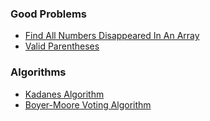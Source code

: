 ### Good Problems
- [Find All Numbers Disappeared In An Array](https://github.com/RohitDhatrak/DS-Algo/blob/main/Arrays/FindAllNumbersDisappearedInAnArray.js)
- [Valid Parentheses](https://github.com/RohitDhatrak/DS-Algo/blob/main/Arrays/ValidParentheses.js)

### Algorithms
- [Kadanes Algorithm](https://github.com/RohitDhatrak/DS-Algo/blob/main/Arrays/KadanesAlgorithm.js)
- [Boyer-Moore Voting Algorithm](https://github.com/RohitDhatrak/DS-Algo/blob/main/Arrays/Boyer-MooreVotingAlgorithm.js)
